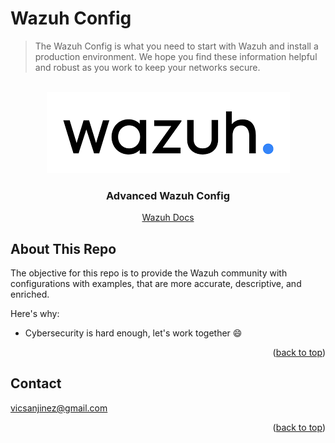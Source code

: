 # Wazuh Config 
> The Wazuh Config is what you need to start with Wazuh and install a production environment.
We hope you find these information helpful and robust as you work to keep your networks secure.


<!-- PROJECT LOGO -->
<br />
<div align="center">
  <a href="https://github.com/vicsanjinez/wazuh-config">
    <img src="images/wazuh_logo.png" alt="Logo">
  </a>

  <h3 align="center">Advanced Wazuh Config</h3>

  <p align="center">
    <a href="https://documentation.wazuh.com/current/index.html">Wazuh Docs</a>
  </p>
</div>




<!-- ABOUT THE PROJECT -->
## About This Repo

The objective for this repo is to provide the Wazuh community with configurations with examples, that are more accurate, descriptive, and enriched.

Here's why:
* Cybersecurity is hard enough, let's work together :smile:


<p align="right">(<a href="#readme-top">back to top</a>)</p>


<!-- CONTACT -->
## Contact

vicsanjinez@gmail.com


<p align="right">(<a href="#readme-top">back to top</a>)</p>

